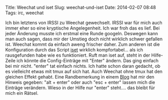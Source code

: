 Title: Weechat und iset 
Slug: weechat-und-iset
Date: 2014-02-07 08:48
Tags: irc, weechat


Ich bin letztens von IRSSI zu Weechat gewechselt. IRSSI war für mich auch immer eher so eine kryptische Angelegenheit. Ich war froh das es lief. Bei jeder Änderung musste ich erstmal eine Runde googeln. Deswegen kann man auch sagen, dass mir der Umstieg doch nicht wirklich schwer gefallen ist. Weechat kommt da einfach aweng frischer daher. Zum anderen ist die Konfiguration durch das Script [iset](http://weechat.org/scripts/source/iset.pl.html/) wirklich kompfortabel... als ich rausgefunden habe wie es funktioniert. Ruft man iset auf, steht in der Hilfe-Zeile ich könnte die Config-Einträge mit "Enter" ändern. Das ging einfach bei mir nicht. "enter" tat einfach nichts. Ich hatte schon daran gedacht, ob es vielleicht etwas mit tmux auf sich hat. Auch Weechat ohne tmux hat den gleichen Effekt gehabt. Eine Randbemerkung in einem [Blog](http://pascalpoitras.com/2013/06/14/improve-weechat-by-using-script-iset/) hat mir den Hinweis gegeben: "alt + enter" oder auch "esc + enter" lassen mich die Einträge verändern. Wieso in der Hilfe nur "enter" steht.... das bleibt für mich ein Rätsel. 
